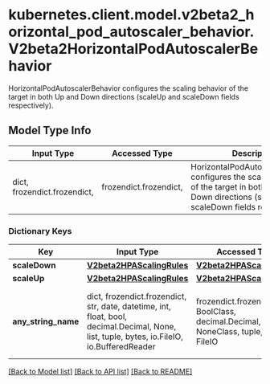 # kubernetes.client.model.v2beta2_horizontal_pod_autoscaler_behavior.V2beta2HorizontalPodAutoscalerBehavior

HorizontalPodAutoscalerBehavior configures the scaling behavior of the target in both Up and Down directions (scaleUp and scaleDown fields respectively).

## Model Type Info
Input Type | Accessed Type | Description | Notes
------------ | ------------- | ------------- | -------------
dict, frozendict.frozendict,  | frozendict.frozendict,  | HorizontalPodAutoscalerBehavior configures the scaling behavior of the target in both Up and Down directions (scaleUp and scaleDown fields respectively). | 

### Dictionary Keys
Key | Input Type | Accessed Type | Description | Notes
------------ | ------------- | ------------- | ------------- | -------------
**scaleDown** | [**V2beta2HPAScalingRules**](V2beta2HPAScalingRules.md) | [**V2beta2HPAScalingRules**](V2beta2HPAScalingRules.md) |  | [optional] 
**scaleUp** | [**V2beta2HPAScalingRules**](V2beta2HPAScalingRules.md) | [**V2beta2HPAScalingRules**](V2beta2HPAScalingRules.md) |  | [optional] 
**any_string_name** | dict, frozendict.frozendict, str, date, datetime, int, float, bool, decimal.Decimal, None, list, tuple, bytes, io.FileIO, io.BufferedReader | frozendict.frozendict, str, BoolClass, decimal.Decimal, NoneClass, tuple, bytes, FileIO | any string name can be used but the value must be the correct type | [optional]

[[Back to Model list]](../../README.md#documentation-for-models) [[Back to API list]](../../README.md#documentation-for-api-endpoints) [[Back to README]](../../README.md)

